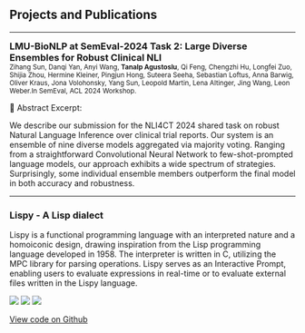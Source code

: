 ## Projects and Publications

---

<h3 style="padding: 0px; margin: 0px;"><strong>LMU-BioNLP at SemEval-2024 Task 2: Large Diverse Ensembles for Robust Clinical NLI</strong></h3>
<p style="padding: 0px; margin: 0px;"><small>Zihang Sun, Danqi Yan, Anyi Wang, <strong>Tanalp Agustoslu</strong>, Qi Feng, Chengzhi Hu, Longfei Zuo, Shijia Zhou, Hermine Kleiner, Pingjun Hong, Suteera Seeha, Sebastian Loftus, Anna Barwig, Oliver Kraus, Jona Volohonsky, Yang Sun, Leopold Martin, Lena Altinger, Jing Wang, Leon Weber.In SemEval, ACL 2024 Workshop.</small></p>


📝 Abstract Excerpt:

We describe our submission for the NLI4CT 2024 shared task on robust Natural Language Inference over clinical trial reports. Our system is an ensemble of nine diverse models aggregated via majority voting. Ranging from a straightforward Convolutional Neural Network to few-shot-prompted language models, our approach exhibits a wide spectrum of strategies. Surprisingly, some individual ensemble members outperform the final model in both accuracy and robustness.

---

### Lispy - A Lisp dialect

Lispy is a functional programming language with an interpreted nature and a homoiconic design, drawing inspiration from the Lisp programming language developed in 1958. The interpreter is written in C, utilizing the MPC library for parsing operations. Lispy serves as an Interactive Prompt, enabling users to evaluate expressions in real-time or to evaluate external files written in the Lispy language.

[![](https://img.shields.io/badge/C-white?logo=C)](#) [![](https://img.shields.io/badge/Lisp-white?logo=Lisp)](#) [![](https://img.shields.io/badge/Ubuntu-white?logo=ubuntu)](#)

[View code on Github](https://github.com/agustoslu/lispy)
